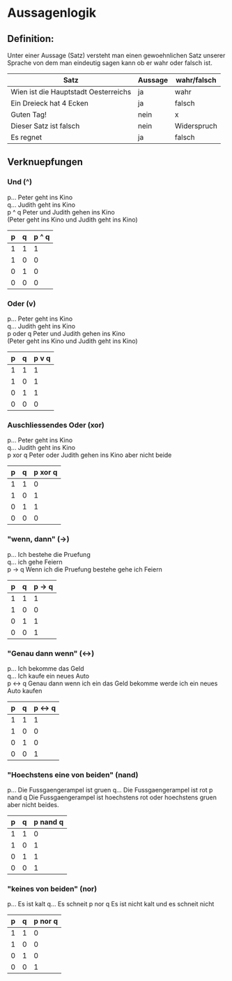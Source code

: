 # Aussagenlogik

## Definition:

Unter einer Aussage (Satz) versteht man einen gewoehnlichen Satz unserer Sprache
von dem man eindeutig sagen kann ob er wahr oder falsch ist.

| Satz | Aussage | wahr/falsch|
|---|---|---|
|Wien ist die Hauptstadt Oesterreichs| ja | wahr |
| Ein Dreieck hat 4 Ecken | ja | falsch |
| Guten Tag! | nein | x |
| Dieser Satz ist falsch | nein | Widerspruch |
| Es regnet | ja | falsch |

## Verknuepfungen 

### Und (^)

p... Peter geht ins Kino  
q... Judith geht ins Kino  
p ^ q Peter und Judith gehen ins Kino  
  (Peter geht ins Kino und Judith geht ins Kino)


| p | q | p ^ q |
|---|---|---|
| 1 | 1 | 1 |
| 1 | 0 | 0 |
| 0 | 1 | 0 |
| 0 | 0 | 0 |

### Oder (v)

p... Peter geht ins Kino  
q... Judith geht ins Kino  
p oder q Peter und Judith gehen ins Kino  
  (Peter geht ins Kino und Judith geht ins Kino)


| p | q | p v q |
|---|---|---|
| 1 | 1 | 1 |
| 1 | 0 | 1 |
| 0 | 1 | 1 |
| 0 | 0 | 0 |

### Auschliessendes Oder (xor)

p... Peter geht ins Kino  
q... Judith geht ins Kino  
p xor q Peter oder Judith gehen ins Kino aber nicht beide


| p | q | p xor q |
|---|---|---|
| 1 | 1 | 0 |
| 1 | 0 | 1 |
| 0 | 1 | 1 |
| 0 | 0 | 0 |

### "wenn, dann" (->)

p...  Ich bestehe die Pruefung  
q...  ich gehe Feiern  
p -> q Wenn ich die Pruefung bestehe gehe ich Feiern

| p | q | p -> q |
|---|---|---|
| 1 | 1 | 1 |
| 1 | 0 | 0 |
| 0 | 1 | 1 |
| 0 | 0 | 1 |


### "Genau dann wenn" (<->)

p...  Ich bekomme das Geld  
q...  Ich kaufe ein neues Auto  
p <-> q Genau dann wenn ich ein das Geld bekomme werde ich ein neues Auto kaufen


| p | q | p <-> q |
|---|---|---|
| 1 | 1 | 1 |
| 1 | 0 | 0 |
| 0 | 1 | 0 |
| 0 | 0 | 1 |

### "Hoechstens eine von beiden" (nand)

p...  Die Fussgaengerampel ist gruen 
q...  Die Fussgaengerampel ist rot
p nand q Die Fussgaengerampel ist hoechstens rot oder hoechstens gruen aber nicht beides.

| p | q | p nand q |
|---|---|---|
| 1 | 1 | 0 |
| 1 | 0 | 1 |
| 0 | 1 | 1 |
| 0 | 0 | 1 |

### "keines von beiden" (nor)

p... Es ist kalt
q... Es schneit
p nor q Es ist nicht kalt und es schneit nicht

| p | q | p nor q |
|---|---|---|
| 1 | 1 | 0 |
| 1 | 0 | 0 |
| 0 | 1 | 0 |
| 0 | 0 | 1 |
